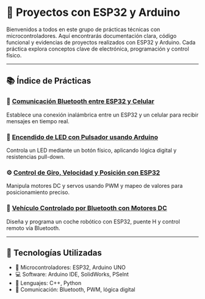 # 🚀 Proyectos con ESP32 y Arduino

Bienvenidos a todos en este grupo de prácticas técnicas con microcontroladores. Aquí encontrarás documentación clara, código funcional y evidencias de proyectos realizados con ESP32 y Arduino. Cada práctica explora conceptos clave de electrónica, programación y control físico.

---

## 📚 Índice de Prácticas

### 🔵 [Comunicación Bluetooth entre ESP32 y Celular](./comunicacion-bluetooth.md)
Establece una conexión inalámbrica entre un ESP32 y un celular para recibir mensajes en tiempo real.

### 🔴 [Encendido de LED con Pulsador usando Arduino](./led-con-pulsador.md)
Controla un LED mediante un botón físico, aplicando lógica digital y resistencias pull-down.

### ⚙️ [Control de Giro, Velocidad y Posición con ESP32](./control-motores-esp32.md)
Manipula motores DC y servos usando PWM y mapeo de valores para posicionamiento preciso.

### 🚗 [Vehículo Controlado por Bluetooth con Motores DC](./vehiculo-bluetooth.md)
Diseña y programa un coche robótico con ESP32, puente H y control remoto vía Bluetooth.

---

## 📎 Tecnologías Utilizadas

- 🧠 Microcontroladores: ESP32, Arduino UNO  
- 💻 Software: Arduino IDE, SolidWorks, PSeInt  
- 🔧 Lenguajes: C++, Python  
- 📲 Comunicación: Bluetooth, PWM, lógica digital  
